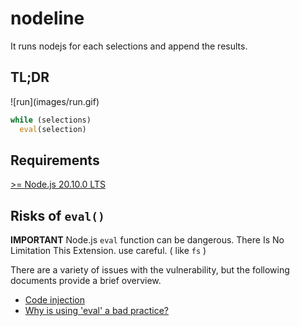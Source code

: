 # nodeline

It runs nodejs for each selections and append the results.

## TL;DR

\!\[run\]\(images/run.gif\)

```javascript
while (selections)  
  eval(selection)
```

## Requirements

[>= Node.js 20.10.0 LTS](https://nodejs.org)

## Risks of `eval()`

**IMPORTANT** Node.js `eval` function can be dangerous.
There Is No Limitation This Extension. use careful. ( like `fs` )

There are a variety of issues with the vulnerability, but the following documents provide a brief overview.

* [Code injection](https://en.wikipedia.org/wiki/Code_injection)
* [Why is using 'eval' a bad practice?](https://stackoverflow.com/questions/1832940/why-is-using-eval-a-bad-practice)
